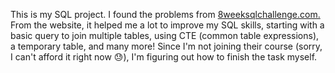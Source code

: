 This is my SQL project. I found the problems from [8weeksqlchallenge.com.](https://8weeksqlchallenge.com/) From the website, it helped me a lot to improve my SQL skills, starting with a basic query to join multiple tables, using CTE (common table expressions), a temporary table, and many more! Since I'm not joining their course (sorry, I can't afford it right now :sweat:), I'm figuring out how to finish the task myself.
